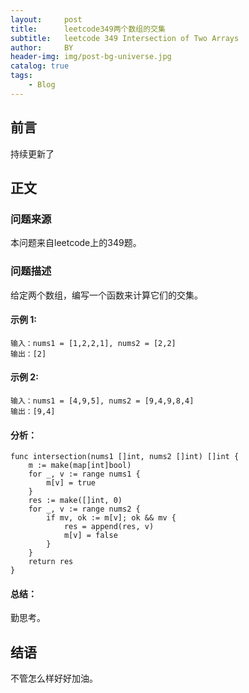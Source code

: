 ```yaml
---
layout:     post
title:      leetcode349两个数组的交集
subtitle:   leetcode 349 Intersection of Two Arrays
author:     BY
header-img: img/post-bg-universe.jpg
catalog: true
tags:
    - Blog
---
```



## 前言

持续更新了

## 正文

### 问题来源

本问题来自leetcode上的349题。 

### 问题描述

给定两个数组，编写一个函数来计算它们的交集。  

#### 示例 1:
```
输入：nums1 = [1,2,2,1], nums2 = [2,2]
输出：[2]
```

#### 示例 2:
```
输入：nums1 = [4,9,5], nums2 = [9,4,9,8,4]
输出：[9,4]
```

#### 分析：  
```
func intersection(nums1 []int, nums2 []int) []int {
    m := make(map[int]bool)
    for _, v := range nums1 {
        m[v] = true
    }
    res := make([]int, 0)
    for _, v := range nums2 {
        if mv, ok := m[v]; ok && mv {
            res = append(res, v)
            m[v] = false
        } 
    }
    return res
}
```

#### 总结：
勤思考。  

## 结语
不管怎么样好好加油。  
